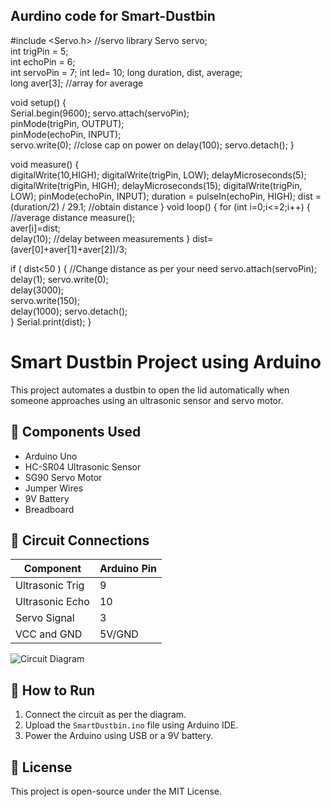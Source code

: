 ## Aurdino code for Smart-Dustbin

#include <Servo.h>   //servo library
Servo servo;     
int trigPin = 5;    
int echoPin = 6;   
int servoPin = 7;
int led= 10;
long duration, dist, average;   
long aver[3];   //array for average


void setup() {       
    Serial.begin(9600);
    servo.attach(servoPin);  
    pinMode(trigPin, OUTPUT);  
    pinMode(echoPin, INPUT);  
    servo.write(0);         //close cap on power on
    delay(100);
    servo.detach(); 
} 

void measure() {  
 digitalWrite(10,HIGH);
digitalWrite(trigPin, LOW);
delayMicroseconds(5);
digitalWrite(trigPin, HIGH);
delayMicroseconds(15);
digitalWrite(trigPin, LOW);
pinMode(echoPin, INPUT);
duration = pulseIn(echoPin, HIGH);
dist = (duration/2) / 29.1;    //obtain distance
}
void loop() { 
  for (int i=0;i<=2;i++) {   //average distance
    measure();               
   aver[i]=dist;            
    delay(10);              //delay between measurements
  }
 dist=(aver[0]+aver[1]+aver[2])/3;    

if ( dist<50 ) {
//Change distance as per your need
 servo.attach(servoPin);
  delay(1);
 servo.write(0);  
 delay(3000);       
 servo.write(150);    
 delay(1000);
 servo.detach();      
}
Serial.print(dist);
} 

# Smart Dustbin Project using Arduino

This project automates a dustbin to open the lid automatically when someone approaches using an ultrasonic sensor and servo motor.

## 🧰 Components Used
- Arduino Uno
- HC-SR04 Ultrasonic Sensor
- SG90 Servo Motor
- Jumper Wires
- 9V Battery
- Breadboard

## 🔌 Circuit Connections
| Component         | Arduino Pin |
|------------------|-------------|
| Ultrasonic Trig  | 9           |
| Ultrasonic Echo  | 10          |
| Servo Signal     | 3           |
| VCC and GND      | 5V/GND      |

![Circuit Diagram](images/prototype.jpg)

## 🚀 How to Run
1. Connect the circuit as per the diagram.
2. Upload the `SmartDustbin.ino` file using Arduino IDE.
3. Power the Arduino using USB or a 9V battery.

## 📄 License
This project is open-source under the MIT License.

